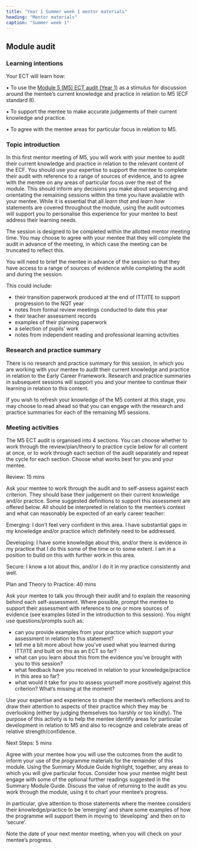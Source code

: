 ```yaml
---
title: "Year 1 Summer week 1 mentor materials"
heading: "Mentor materials"
caption: "Summer week 1"
---
```



## Module audit 

### Learning intentions

Your ECT will learn how:

▪ To use the [Module 5 (M5) ECT audit (Year 1)](/assets/materials/ucl-01_Module-5-Audit.pdf) as a stimulus for discussion around the mentee’s current knowledge and practice in relation to M5 (ECF standard 8).

▪ To support the mentee to make accurate judgements of their current knowledge and practice.

▪ To agree with the mentee areas for particular focus in relation to M5.


### Topic introduction

In this first mentor meeting of M5, you will work with your mentee to audit their current knowledge and practice in relation to the relevant content of the ECF. You should use your expertise to support the mentee to complete their audit with reference to a range of sources of evidence, and to agree with the mentee on any areas of particular focus over the rest of the module. This should inform any decisions you make about sequencing and orientating the remaining sessions within the time you have available with your mentee. While it is essential that all _learn that_ and _learn how_ statements are covered throughout the module, using the audit outcomes will support you to personalise this experience for your mentee to best address their learning needs.

The session is designed to be completed within the allotted mentor meeting time. You may choose to agree with your mentee that they will complete the audit in advance of the meeting, in which case the meeting can be truncated to reflect this.

You will need to brief the mentee in advance of the session so that they have access to a range of sources of evidence while completing the audit and during the session.

This could include:

- their transition paperwork produced at the end of ITT/ITE to support progression to the NQT year
- notes from formal review meetings conducted to date this year
- their teacher assessment records
- examples of their planning paperwork
- a selection of pupils’ work
- notes from independent reading and professional learning activities


### Research and practice summary

There is no research and practice summary for this session, in which you are working with your mentee to audit their current knowledge and practice in relation to the Early Career Framework. Research and practice summaries in subsequent sessions will support you and your mentee to continue their learning in relation to this content.

If you wish to refresh your knowledge of the M5 content at this stage, you may choose to read ahead so that you can engage with the research and practice summaries for each of the remaining M5 sessions.


### Meeting activities

The M5 ECT audit is organised into 4 sections. You can choose whether to work through the review/plan/theory to practice cycle below for all content at once, or to work through each section of the audit separately and repeat the cycle for each section. Choose what works best for you and your mentee.

Review: 15 mins

Ask your mentee to work through the audit and to self-assess against each criterion. They should base their judgement on their current knowledge and/or practice. Some suggested definitions to support this assessment are offered below. All should be interpreted in relation to the mentee’s context and what can reasonably be expected of an early career teacher:

Emerging: I don’t feel very confident in this area. I have substantial gaps in my knowledge and/or practice which definitely need to be addressed.

Developing: I have some knowledge about this, and/or there is evidence in my practice that I do this some of the time or to some extent. I am in a position to build on this with further work in this area.

Secure: I know a lot about this, and/or I do it in my practice consistently and well.

Plan and Theory to Practice: 40 mins

Ask your mentee to talk you through their audit and to explain the reasoning behind each self-assessment. Where possible, prompt the mentee to support their assessment with reference to one or more sources of evidence (see examples listed in the introduction to this session). You might use questions/prompts such as:

- can you provide examples from your practice which support your assessment in relation to this statement?
- tell me a bit more about how you’ve used what you learned during ITT/ITE and built on this as an ECT so far?
- what can you learn about this from the evidence you’ve brought with you to this session?
- what feedback have you received in relation to your knowledge/practice in this area so far?
- what would it take for you to assess yourself more positively against this criterion? What’s missing at the moment?

Use your expertise and experience to shape the mentee’s reflections and to draw their attention to aspects of their practice which they may be overlooking (either by judging themselves too harshly or too kindly). The purpose of this activity is to help the mentee identify areas for particular development in relation to M5 and also to recognize and celebrate areas of relative strength/confidence.

Next Steps: 5 mins

Agree with your mentee how you will use the outcomes from the audit to inform your use of the programme materials for the remainder of this module. Using the Summary Module Guide highlight, together, any areas to which you will give particular focus. Consider how your mentee might best engage with some of the optional further readings suggested in the Summary Module Guide. Discuss the value of returning to the audit as you work through the module, using it to chart your mentee’s progress.

In particular, give attention to those statements where the mentee considers their knowledge/practice to be ‘emerging’ and share some examples of how the programme will support them in moving to ‘developing’ and then on to ‘secure’.

Note the date of your next mentor meeting, when you will check on your mentee’s progress.

